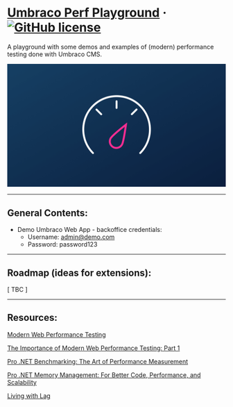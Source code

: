 # [Umbraco Perf Playground](https://github.com/mzajkowski/umbraco-perf-playground) &middot; [![GitHub license](https://img.shields.io/badge/license-MIT-blue.svg)](../LICENSE.md)

A playground with some demos and examples of (modern) performance testing done with Umbraco CMS.

<p align="center">
  <img src="Docs/img/perf.png" alt="Performance" />
</p>

---

## General Contents:

- Demo Umbraco Web App - backoffice credentials:
  - Username: admin@demo.com
  - Password: password123

---

## Roadmap (ideas for extensions):

[ TBC ]

---

## Resources:

[Modern Web Performance Testing](https://slides.com/zajkowskimarcin/modern-web-performance-testing)

[The Importance of Modern Web Performance Testing: Part 1](https://www.wearecogworks.com/blog/the-importance-of-modern-web-performance-testing-part-1/)

[Pro .NET Benchmarking: The Art of Performance Measurement](https://www.amazon.co.uk/Pro-NET-Benchmarking-Performance-Measurement/dp/1484249402)

[Pro .NET Memory Management: For Better Code, Performance, and Scalability](https://www.amazon.co.uk/Pro-NET-Memory-Management-Performance/dp/148424026X)

[Living with Lag](https://www.youtube.com/watch?v=_fNp37zFn9Q)